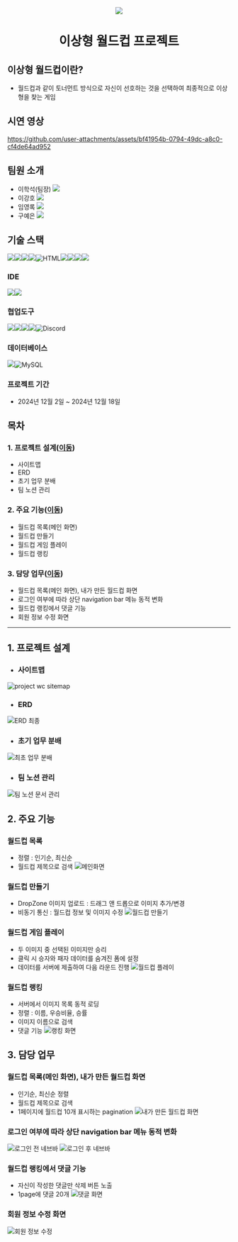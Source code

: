 <p align="center">
  <img src="https://github.com/user-attachments/assets/042778ff-b7ff-48e0-9442-fdee3f957e68">
</p>
<h1 align="center">
  이상형 월드컵 프로젝트
</h1>

## 이상형 월드컵이란?
- 월드컵과 같이 토너먼트 방식으로 자신이 선호하는 것을 선택하여 최종적으로 이상형을 찾는 게임
## 시연 영상
https://github.com/user-attachments/assets/bf41954b-0794-49dc-a8c0-cf4de64ad952
## 팀원 소개
- 이학석(팀장) [<img src="https://img.shields.io/badge/Git-이학석-red?logo=GITHUb">](https://github.com/HSLee1013)
- 이강호 [<img src="https://img.shields.io/badge/Git-이강호-green?logo=GITHUb">](https://github.com/LeeKangHo1) 
- 임영록 [<img src="https://img.shields.io/badge/Git-임영록-blue?logo=GITHUb">](https://github.com/Young14482) 
- 구예은 [<img src="https://img.shields.io/badge/Git-구예은-orange?logo=GITHUb">](https://github.com/goho11)
## 기술 스택
<img src="https://img.shields.io/badge/java-%23ED8B00.svg?style=for-the-badge&logo=openjdk&logoColor=white"><img src="https://img.shields.io/badge/springboot-6DB33F?style=for-the-badge&logo=springboot&logoColor=white"><img src="https://img.shields.io/badge/gradle-02303A?style=for-the-badge&logo=gradle&logoColor=white"><img src="https://img.shields.io/badge/javascript-F7DF1E?style=for-the-badge&logo=javascript&logoColor=white"><img src="https://img.shields.io/badge/HTML-E34F26?style=for-the-badge&logo=html5&logoColor=white" alt="HTML" /><img src="https://img.shields.io/badge/css-1572B6?style=for-the-badge&logo=css&logoColor=white"><img src="https://img.shields.io/badge/mustache-FF880F?style=for-the-badge&logo=mustache&logoColor=white"><img src="https://img.shields.io/badge/bootstrap-7952B3?style=for-the-badge&logo=bootstrap&logoColor=white"><img src="https://img.shields.io/badge/postman-FF6C37?style=for-the-badge&logo=postman&logoColor=white">

### IDE
<img src="https://img.shields.io/badge/intellijidea-000000?style=for-the-badge&logo=intellijidea&logoColor=white"><img src="https://img.shields.io/badge/Visual Studio Code-1E8CBE?style=for-the-badge&logo=Visual Studio Code&logoColor=white">

### 협업도구
<img src="https://img.shields.io/badge/git-F05032?style=for-the-badge&logo=git&logoColor=white"><img src="https://img.shields.io/badge/github-181717?style=for-the-badge&logo=github&logoColor=white"><img src="https://img.shields.io/badge/slack-4A154B?style=for-the-badge&logo=slack&logoColor=white"><img src="https://img.shields.io/badge/notion-000000?style=for-the-badge&logo=notion&logoColor=white"><img src="https://img.shields.io/badge/Discord-7289DA?style=for-the-badge&logo=discord&logoColor=white" alt="Discord"/>

### 데이터베이스
<img src="https://img.shields.io/badge/H2-FF4000?style=for-the-badge&logo=H2&logoColor=white"><img src="https://img.shields.io/badge/MySQL-4479A1?style=for-the-badge&logo=mysql&logoColor=white" alt="MySQL"/>
### 프로젝트 기간
- 2024년 12월 2일 ~ 2024년 12월 18일
## 목차
### 1. 프로젝트 설계([이동](#1-프로젝트-설계))
- 사이트맵
- ERD
- 초기 업무 분배
- 팀 노션 관리
### 2. 주요 기능([이동](#2-주요-기능))
- 월드컵 목록(메인 화면)
- 월드컵 만들기
- 월드컵 게임 플레이
- 월드컵 랭킹
### 3. 담당 업무([이동](#3-담당-업무))
- 월드컵 목록(메인 화면), 내가 만든 월드컵 화면
- 로그인 여부에 따라 상단 navigation bar 메뉴 동적 변화
- 월드컵 랭킹에서 댓글 기능
- 회원 정보 수정 화면
---
## 1. 프로젝트 설계
- ### 사이트맵
![project wc sitemap](https://github.com/user-attachments/assets/93af0014-58a7-41a7-ad10-0bde83dbc40a)

- ### ERD
![ERD 최종](https://github.com/user-attachments/assets/4d2e82e9-ba59-4949-902e-a9d1f3b038b4)

- ### 초기 업무 분배
![최초 업무 분배](https://github.com/user-attachments/assets/4bf1e7fc-6d6a-44f7-93ea-7e6ecbb8334a)

- ### 팀 노션 관리
![팀 노션 문서 관리](https://github.com/user-attachments/assets/806f2e39-e107-4d31-a123-ff465c173ddf)

## 2. 주요 기능
### 월드컵 목록 
- 정렬 : 인기순, 최신순 
- 월드컵 제목으로 검색
![메인화면](https://github.com/user-attachments/assets/545aa253-e130-475d-9323-6297b974b4f4)

### 월드컵 만들기
- DropZone 이미지 업로드 : 드래그 앤 드롭으로 이미지 추가/변경
- 비동기 통신 : 월드컵 정보 및 이미지 수정
![월드컵 만들기](https://github.com/user-attachments/assets/2123b601-09e7-45b5-b517-fdb8fd0a8800)

### 월드컵 게임 플레이
- 두 이미지 중 선택된 이미지만 승리
- 클릭 시 승자와 패자 데이터를 숨겨진 폼에 설정
- 데이터를 서버에 제출하여 다음 라운드 진행
![월드컵 플레이](https://github.com/user-attachments/assets/c4a02b85-79dc-4948-a8b5-87b89e4d2d3a)

### 월드컵 랭킹
- 서버에서 이미지 목록 동적 로딩
- 정렬 : 이름, 우승비율, 승률
- 이미지 이름으로 검색
- 댓글 기능
![랭킹 화면](https://github.com/user-attachments/assets/ec218b12-5c88-4ca5-8467-a38e116f710a)

## 3. 담당 업무
### 월드컵 목록(메인 화면), 내가 만든 월드컵 화면
- 인기순, 최신순 정렬
- 월드컵 제목으로 검색
- 1페이지에 월드컵 10개 표시하는 pagination
![내가 만든 월드컵 화면](https://github.com/user-attachments/assets/d63a1b09-cc5d-40ae-b619-2e5649fa4705)

### 로그인 여부에 따라 상단 navigation bar 메뉴 동적 변화
![로그인 전 네브바](https://github.com/user-attachments/assets/f7e350c6-3b8d-4002-9cca-9f3bd9cd1d73)
![로그인 후 네브바](https://github.com/user-attachments/assets/942351b9-6e6c-43c3-be2b-6d357c621b23)

### 월드컵 랭킹에서 댓글 기능
- 자신이 작성한 댓글만 삭제 버튼 노출
- 1page에 댓글 20개 
![댓글 화면](https://github.com/user-attachments/assets/c9046c6e-dfb5-49c8-b8fc-e27d983805c7)

### 회원 정보 수정 화면
![회원 정보 수정](https://github.com/user-attachments/assets/561c1b88-1d36-493b-93fb-c9c3b63bd9f2)

